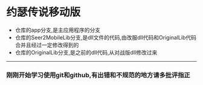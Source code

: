 # 约瑟传说移动版

- 仓库的app分支,是主应用程序的分支
- 仓库的Seer2MobileLib分支,是dll文件的代码,由改服dll代码和OriginalLib代码合并且经过一定修改得到的
- 仓库的OriginalLib分支,是之前的dll代码,从对战版dll修改过来

---

### 刚刚开始学习使用git和github,有出错和不规范的地方请多批评指正

